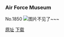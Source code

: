 ### Air Force Museum
No.1850
![图片不见了~~~](https://imgs.xkcd.com/comics/air_force_museum.png)

[原址](https://xkcd.com//1850) [下载](https://imgs.xkcd.com/comics/air_force_museum.png)

